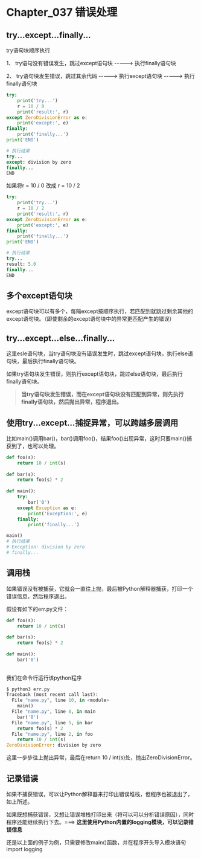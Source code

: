 # Chapter_037   错误处理

## try...except...finally...

try语句块顺序执行

1、 try语句没有错误发生，跳过except语句块 -----\> 执行finally语句块

2、 try语句块发生错误，跳过其余代码 -----\> 执行except语句块 -----\> 执行finally语句块

```python
try:
    print('try...')
    r = 10 / 0
    print('result:', r)
except ZeroDivisionError as e:
    print('except:', e)
finally:
    print('finally...')
print('END')

# 执行结果
try...
except: division by zero
finally...
END
```

如果将r = 10 / 0 改成 r = 10 / 2

```python
try:
    print('try...')
    r = 10 / 2
    print('result:', r)
except ZeroDivisionError as e:
    print('except:', e)
finally:
    print('finally...')
print('END')

# 执行结果
try...
result: 5.0
finally...
END
```


## 多个except语句块

except语句块可以有多个，每隔except按顺序执行，若匹配到就跳过剩余其他的except语句块。（即使剩余的except语句块中的异常更匹配产生的错误）


## try...except...else...finally...

这里esle语句块，当try语句块没有错误发生时，跳过except语句块，执行else语句块，最后执行finally语句块。

如果try语句块发生错误，则执行except语句块，跳过else语句块，最后执行finally语句块。

> **当try语句块发生错误，而在except语句块没有匹配到异常，则先执行finally语句块，然后抛出异常，程序退出。**


## 使用try...except...捕捉异常，可以跨越多层调用

比如main()调用bar()，bar()调用foo()，结果foo()出现异常，这时只要main()捕获到了，也可以处理。

```python
def foo(s):
    return 10 / int(s)
  
def bar(s):
    return foo(s) * 2
  
def main():
    try:
        bar('0')
    except Exception as e:
        print('Exception:', e)
    finally:
        print('finally...')

main()
# 执行结果
# Exception: division by zero
# finally...
```


## 调用栈

如果错误没有被捕获，它就会一直往上抛，最后被Python解释器捕获，打印一个错误信息，然后程序退出。

假设有如下的err.py文件：

```python
def foo(s):
    return 10 / int(s)
    
def bar(s):
    return foo(s) * 2
    
def main():
    bar('0')
    
```

我们在命令行运行该python程序

```python
$ python3 err.py
Traceback (most recent call last):
  File "name.py", line 10, in <module>
    main()
  File "name.py", line 8, in main
    bar('0')
  File "name.py", line 5, in bar
    return foo(s) * 2
  File "name.py", line 2, in foo
    return 10 / int(s)
ZeroDivisionError: division by zero
```

这里一步步往上抛出异常，最后在return 10 / int(s)处，抛出ZeroDivisionError。


## 记录错误

如果不捕获错误，可以让Python解释器来打印出错误堆栈，但程序也被退出了，如上所述。

如果既想捕获错误，又想让错误堆栈打印出来（将可以可以分析错误原因），同时程序还能继续执行下去。===\> **这里使用Python内置的logging模块，可以记录错误信息**

还是以上面的例子为例，只需要修改main()函数，并在程序开头导入模块语句 import logging

```
